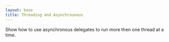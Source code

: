 ```yaml
---
layout: base
title: Threading and Asynchrounous
---
```


Show how to use asynchronous delegates to run more then one thread at a time.